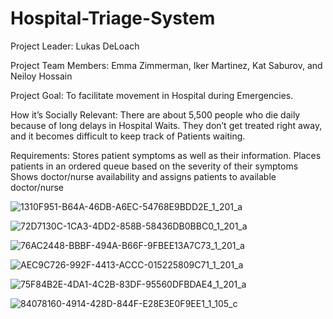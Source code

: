 # Hospital-Triage-System

Project Leader: Lukas DeLoach

Project Team Members: Emma Zimmerman, Iker Martinez, Kat Saburov, and Neiloy Hossain

Project Goal: To facilitate movement in Hospital during Emergencies.

How it’s Socially Relevant: There are about 5,500 people who die daily because of long delays in Hospital Waits. They don’t get treated right away, and it becomes difficult to keep track of Patients waiting.

Requirements: Stores patient symptoms as well as their information. Places patients in an ordered queue based on the severity of their symptoms
Shows doctor/nurse availability and assigns patients to available doctor/nurse

![1310F951-B64A-46DB-A6EC-54768E9BDD2E_1_201_a](https://user-images.githubusercontent.com/97558729/172264919-3974f374-bddd-40a7-8786-e8ede0db6b1e.jpeg)

![72D7130C-1CA3-4DD2-858B-58436DB0BBC0_1_201_a](https://user-images.githubusercontent.com/97558729/172264958-308a77e1-c384-4c1b-93eb-47277f675354.jpeg)

![76AC2448-BBBF-494A-B66F-9FBEE13A7C73_1_201_a](https://user-images.githubusercontent.com/97558729/172264996-aaa2c4b7-d25f-4cfc-8618-0f66b42c8b32.jpeg)

![AEC9C726-992F-4413-ACCC-015225809C71_1_201_a](https://user-images.githubusercontent.com/97558729/172265042-0f5c2bd6-6ab3-4eb9-9531-70b72cd55e58.jpeg)

![75F84B2E-4DA1-4C2B-83DF-95560DFBDAE4_1_201_a](https://user-images.githubusercontent.com/97558729/172265068-94aaa478-02bb-4302-ac12-1a747f998a49.jpeg)

![84078160-4914-428D-844F-E28E3E0F9EE1_1_105_c](https://user-images.githubusercontent.com/97558729/172265860-8c94a9f5-c2f8-424f-a4f1-095f2c22315f.jpeg)


